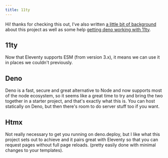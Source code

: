 ```yaml
---
title: 11ty
---
```


Hi! thanks for checking this out, I&rsquo;ve also written [a little bit of background](https://cssandstuff.com/writing/pairing-eleventy-with-htmx-and-deno/) about this project as well as some help [getting deno working with 11ty](https://cssandstuff.com/writing/eleventy-with-a-basic-deno-static-server-setup/).

## 11ty

Now that Eleventy supports ESM (from version 3.x), it means we can use it in places we couldn't previously.

## Deno

Deno is a fast, secure and great alternative to Node and now supports most of the node ecosystem, so it seems like a great time to try and bring the two together in a starter project, and that's exactly what this is. You can host statically on Deno, but then there's room to do server stuff too if you want.

## Htmx

Not really necessary to get you running on deno.deploy, but I like what this project sets out to achieve and it pairs great with Eleventy so that you can request pages without full page reloads. (pretty easily done with minimal changes to your templates).


